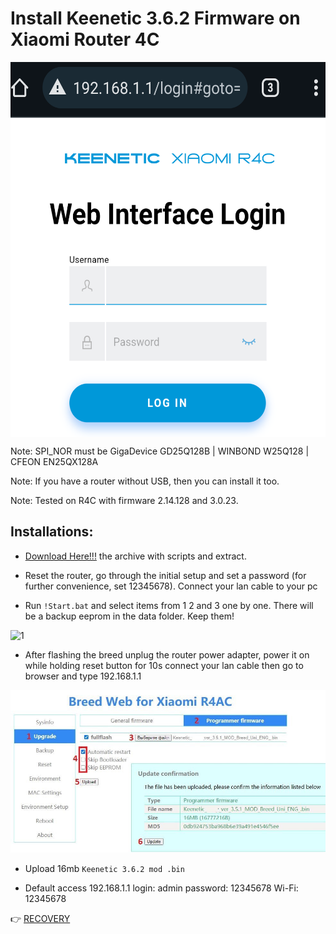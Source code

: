 ## <h1> Install Keenetic 3.6.2 Firmware on Xiaomi Router 4C </h1>


<img align="center" width="800" height="600" src="https://github.com/xiv3r/Xiaomi-Mi-Router-4A-Gigabit-KeeneticOS-3.7.4/blob/main/firmwares/Screenshot_2023_1227_121024.png">


Note: SPI_NOR must be GigaDevice GD25Q128B | WINBOND W25Q128 | CFEON EN25QX128A

Note: If you have a router without USB, then you can install it too.

Note: Tested on R4C with firmware 2.14.128 and 3.0.23.

## Installations:

- [Download Here!!!](https://codeload.github.com/xiv3r/Xiaomi-Mi-Router-4C-Keenetic-v3.6.2/zip/refs/heads/main) the archive with scripts and extract.


- Reset the router, go through the initial setup and set a password (for further convenience, set 12345678). Connect your    lan cable to your pc

- Run `!Start.bat` and select items from 1 2 and 3 one by one. There will be a backup eeprom in the data folder. Keep them!

![1](https://github.com/xiv3r/Xiaomi-Mi-Router-4C-Keenetic-v3.6.2/assets/117867334/516ad8f4-8a19-4cc6-bc42-08306ae8bf41)


- After flashing the breed unplug the router power adapter, power it on while holding reset button for 10s connect your lan cable then go to browser and type 192.168.1.1

<img src="https://github.com/xiv3r/Xiaomi-Mi-Router-4C-Keenetic-v3.6.2/blob/main/Êàê%2Bïðîøèâàòü.jpg">


- Upload 16mb `Keenetic 3.6.2 mod .bin`


- Default access 192.168.1.1 login: admin password: 12345678 Wi-Fi: 12345678



👉 [RECOVERY](https://github.com/xiv3r/Xiaomi-Mi-Router-4C-CH341A-Flasher)
